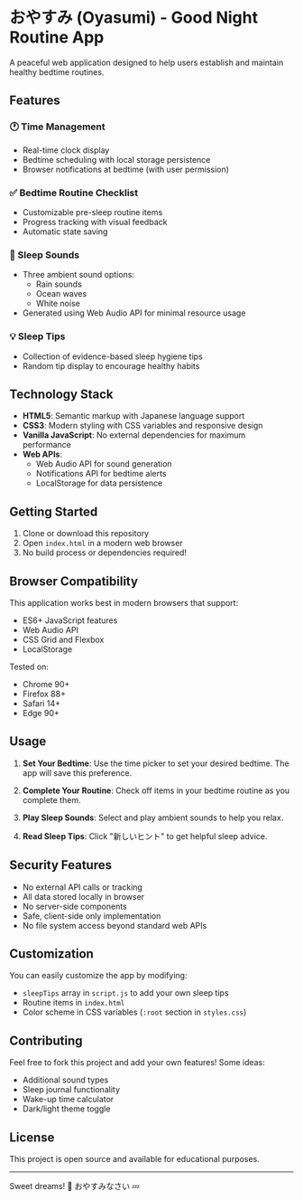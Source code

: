 # おやすみ (Oyasumi) - Good Night Routine App

A peaceful web application designed to help users establish and maintain healthy bedtime routines.

## Features

### 🕐 Time Management
- Real-time clock display
- Bedtime scheduling with local storage persistence
- Browser notifications at bedtime (with user permission)

### ✅ Bedtime Routine Checklist
- Customizable pre-sleep routine items
- Progress tracking with visual feedback
- Automatic state saving

### 🎵 Sleep Sounds
- Three ambient sound options:
  - Rain sounds
  - Ocean waves
  - White noise
- Generated using Web Audio API for minimal resource usage

### 💡 Sleep Tips
- Collection of evidence-based sleep hygiene tips
- Random tip display to encourage healthy habits

## Technology Stack

- **HTML5**: Semantic markup with Japanese language support
- **CSS3**: Modern styling with CSS variables and responsive design
- **Vanilla JavaScript**: No external dependencies for maximum performance
- **Web APIs**: 
  - Web Audio API for sound generation
  - Notifications API for bedtime alerts
  - LocalStorage for data persistence

## Getting Started

1. Clone or download this repository
2. Open `index.html` in a modern web browser
3. No build process or dependencies required!

## Browser Compatibility

This application works best in modern browsers that support:
- ES6+ JavaScript features
- Web Audio API
- CSS Grid and Flexbox
- LocalStorage

Tested on:
- Chrome 90+
- Firefox 88+
- Safari 14+
- Edge 90+

## Usage

1. **Set Your Bedtime**: Use the time picker to set your desired bedtime. The app will save this preference.

2. **Complete Your Routine**: Check off items in your bedtime routine as you complete them.

3. **Play Sleep Sounds**: Select and play ambient sounds to help you relax.

4. **Read Sleep Tips**: Click "新しいヒント" to get helpful sleep advice.

## Security Features

- No external API calls or tracking
- All data stored locally in browser
- No server-side components
- Safe, client-side only implementation
- No file system access beyond standard web APIs

## Customization

You can easily customize the app by modifying:
- `sleepTips` array in `script.js` to add your own sleep tips
- Routine items in `index.html`
- Color scheme in CSS variables (`:root` section in `styles.css`)

## Contributing

Feel free to fork this project and add your own features! Some ideas:
- Additional sound types
- Sleep journal functionality
- Wake-up time calculator
- Dark/light theme toggle

## License

This project is open source and available for educational purposes.

---

Sweet dreams! 🌙 おやすみなさい 💤